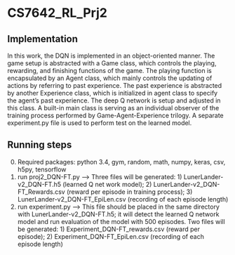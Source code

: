 # CS7642_RL_Prj2
## Implementation
In this work, the DQN is implemented in an object-oriented manner. The game setup is abstracted with a Game class, which controls the playing, rewarding, and finishing functions of the game. The playing function is encapsulated by an Agent class, which mainly controls the updating of actions by referring to past experience. The past experience is abstracted by another Experience class, which is initialized in agent class to specify the agent’s past experience. The deep Q network is setup and adjusted in this class. A built-in main class is serving as an individual observer of the training process performed by Game-Agent-Experience trilogy. A separate experiment.py file is used to perform test on the learned model.
## Running steps
0. Required packages: python 3.4, gym, random, math, numpy, keras, csv, h5py, tensorflow
1. run proj2_DQN-FT.py --> Three files will be generated: 1) LunerLander-v2_DQN-FT.h5 (learned Q net work model); 2) LunerLander-v2_DQN-FT_Rewards.csv (reward per episode in training process); 3) LunerLander-v2_DQN-FT_EpiLen.csv (recording of each episode length)
2. run experiment.py --> This file should be placed in the same directory with LunerLander-v2_DQN-FT.h5; it will detect the learned Q network model and run evaluation of the model with 500 episodes. Two files will be generated: 1) Experiment_DQN-FT_rewards.csv (reward per episode); 2) Experiment_DQN-FT_EpiLen.csv (recording of each episode length)
